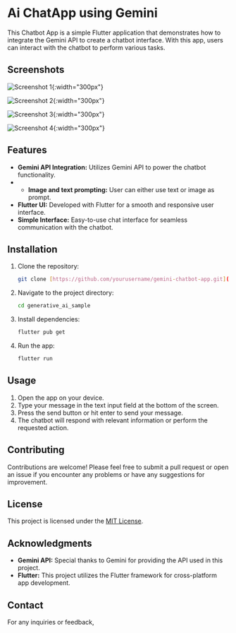 # Ai ChatApp using Gemini

This Chatbot App is a simple Flutter application that demonstrates how to integrate the Gemini API to create a chatbot interface. With this app, users can interact with the chatbot to perform various tasks.

## Screenshots

![Screenshot 1](https://github.com/niranjandahal/generative_ai_sample/blob/main/s1.jpg){:width="300px"}

![Screenshot 2](https://github.com/niranjandahal/generative_ai_sample/blob/main/s2.jpg){:width="300px"}

![Screenshot 3](https://github.com/niranjandahal/generative_ai_sample/blob/main/s3.jpg){:width="300px"}

![Screenshot 4](https://github.com/niranjandahal/generative_ai_sample/blob/main/s4.jpg){:width="300px"}




## Features
- **Gemini API Integration:** Utilizes Gemini API to power the chatbot functionality.
- - **Image and text prompting:** User can either use text or image as prompt.
- **Flutter UI:** Developed with Flutter for a smooth and responsive user interface.
- **Simple Interface:** Easy-to-use chat interface for seamless communication with the chatbot.

## Installation

1. Clone the repository:

    ```bash
    git clone [https://github.com/yourusername/gemini-chatbot-app.git](https://github.com/niranjandahal/generative_ai_sample)
    ```

2. Navigate to the project directory:

    ```bash
    cd generative_ai_sample
    ```

3. Install dependencies:

    ```bash
    flutter pub get
    ```

4. Run the app:

    ```bash
    flutter run
    ```

## Usage

1. Open the app on your device.
2. Type your message in the text input field at the bottom of the screen.
3. Press the send button or hit enter to send your message.
4. The chatbot will respond with relevant information or perform the requested action.

## Contributing

Contributions are welcome! Please feel free to submit a pull request or open an issue if you encounter any problems or have any suggestions for improvement.

## License

This project is licensed under the [MIT License](LICENSE).

## Acknowledgments

- **Gemini API:** Special thanks to Gemini for providing the API used in this project.
- **Flutter:** This project utilizes the Flutter framework for cross-platform app development.

## Contact

For any inquiries or feedback,
